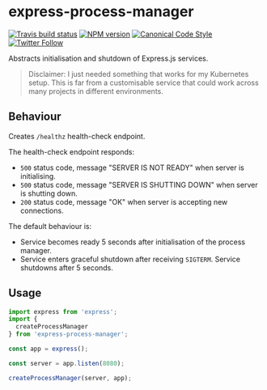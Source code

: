 # express-process-manager

[![Travis build status](http://img.shields.io/travis/gajus/express-process-manager/master.svg?style=flat-square)](https://travis-ci.org/gajus/express-process-manager)
[![NPM version](http://img.shields.io/npm/v/express-process-manager.svg?style=flat-square)](https://www.npmjs.org/package/express-process-manager)
[![Canonical Code Style](https://img.shields.io/badge/code%20style-canonical-blue.svg?style=flat-square)](https://github.com/gajus/canonical)
[![Twitter Follow](https://img.shields.io/twitter/follow/kuizinas.svg?style=social&label=Follow)](https://twitter.com/kuizinas)

Abstracts initialisation and shutdown of Express.js services.

> Disclaimer: I just needed something that works for my Kubernetes setup.
> This is far from a customisable service that could work across many
> projects in different environments.  

## Behaviour

Creates `/healthz` health-check endpoint.

The health-check endpoint responds:

* `500` status code, message "SERVER IS NOT READY" when server is initialising.
* `500` status code, message "SERVER IS SHUTTING DOWN" when server is shutting down.
* `200` status code, message "OK" when server is accepting new connections.

The default behaviour is:

* Service becomes ready 5 seconds after initialisation of the process manager.
* Service enters graceful shutdown after receiving `SIGTERM`. Service shutdowns after 5 seconds.

## Usage

```js
import express from 'express';
import {
  createProcessManager
} from 'express-process-manager';

const app = express();

const server = app.listen(8080);

createProcessManager(server, app);

```
